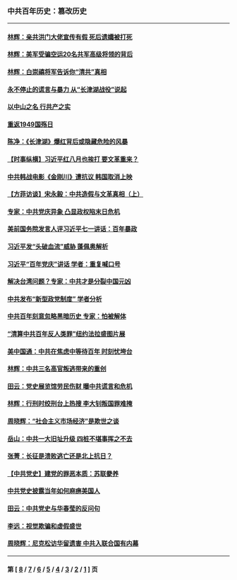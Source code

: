 ### 中共百年历史：篡改历史
---
#### [林辉：亲共洪门大佬宣传有假 死后遗孀被打死](../../pages/nf1176115/n14057205.md?08290430) 
#### [林辉：美军受骗空运20名共军高级将领的背后](../../pages/nf1176115/n14052185.md?08290430) 
#### [林辉：白崇禧将军告诉你“清共”真相](../../pages/nf1176115/n14044216.md?08290430) 
#### [永不停止的谎言与暴力 从“长津湖战役”说起](../../pages/nf1176115/n13494094.md?08290430) 
#### [以中山之名 行共产之实](../../pages/nf1176115/n13346437.md?08290430) 
#### [重返1949国殇日](../../pages/nf1176115/n13346372.md?08290430) 
#### [陈净：《长津湖》爆红背后或隐藏危险的风暴](../../pages/nf1176115/n13314364.md?08290430) 
#### [【时事纵横】习近平红八月也挨打 要文革重来？](../../pages/nf1176115/n13231393.md?08290430) 
#### [中共韩战电影《金刚川》遭抗议 韩国取消上映](../../pages/nf1176115/n13219114.md?08290430) 
#### [【方菲访谈】宋永毅：中共造假与文革真相（上）](../../pages/nf1176115/n13200760.md?08290430) 
#### [专家：中共党庆异象 凸显政权陷末日危机](../../pages/nf1176115/n13067084.md?08290430) 
#### [美前国务院发言人评习近平七一讲话：百年暴政](../../pages/nf1176115/n13066986.md?08290430) 
#### [习近平发“头破血流”威胁 蓬佩奥解析](../../pages/nf1176115/n13063604.md?08290430) 
#### [习近平“百年党庆”讲话 学者：重复喊口号](../../pages/nf1176115/n13061411.md?08290430) 
#### [解决台湾问题？专家：中共才是分裂中国元凶](../../pages/nf1176115/n13060811.md?08290430) 
#### [中共发布“新型政党制度” 学者分析](../../pages/nf1176115/n13056354.md?08290430) 
#### [中共百年刻意忽略黑暗历史 专家：怕被解体](../../pages/nf1176115/n13056056.md?08290430) 
#### [“清算中共百年反人类罪”纽约法拉盛图片展](../../pages/nf1176115/n13052220.md?08290430) 
#### [美中国通：中共在焦虑中等待百年 时刻忧垮台](../../pages/nf1176115/n13048820.md?08290430) 
#### [林辉：中共三名高官叛逃带来的重创](../../pages/nf1176115/n13035206.md?08290430) 
#### [田云：党史展览馆劳民伤财 曝中共谎言和危机](../../pages/nf1176115/n13033900.md?08290430) 
#### [林辉：行刑时绞刑台上热搜 李大钊叛国罪难掩](../../pages/nf1176115/n13031965.md?08290430) 
#### [周晓辉：“社会主义市场经济”是欺世之谈](../../pages/nf1176115/n13024090.md?08290430) 
#### [岳山：中共一大旧址升级 四桩不堪事挥之不去](../../pages/nf1176115/n13021697.md?08290430) 
#### [张菁：长征是溃败逃亡还是北上抗日？](../../pages/nf1176115/n13020585.md?08290430) 
#### [【中共党史】建党的罪恶本质：苏联豢养](../../pages/nf1176115/n13011888.md?08290430) 
#### [中共党史披露当年如何麻痹美国人](../../pages/nf1176115/n12966400.md?08290430) 
#### [田云：中共党史与华春莹的反问句](../../pages/nf1176115/n12765178.md?08290430) 
#### [李远：视觉欺骗和虚假盛世](../../pages/nf1176115/n12993376.md?08290430) 
#### [周晓辉：尼克松访华留遗害 中共入联合国有内幕](../../pages/nf1176115/n12991422.md?08290430) 

---
#### 第 [ [8](./8.md?08290430) / [7](./7.md?08290430) / [6](./6.md?08290430) / [5](./5.md?08290430) / [4](./4.md?08290430) / [3](./3.md?08290430) / [2](./2.md?08290430) / [1](./1.md?08290430) ] 页
